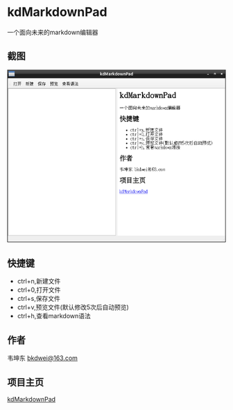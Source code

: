# kdMarkdownPad
一个面向未来的markdown编辑器

## 截图
 ![kdMarkdownPad](/doc/kdMarkdownPad_screenshot.png "kdMarkdownPad")
## 快捷键
- ctrl+n,新建文件
- ctrl+0,打开文件
- ctrl+s,保存文件
- ctrl+v,预览文件(默认修改5次后自动预览)
- ctrl+h,查看markdown语法

## 作者
韦坤东
bkdwei@163.com

## 项目主页
[kdMarkdownPad](https://github.com/bkdwei/kdMarkdownPad)